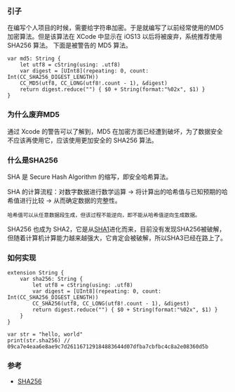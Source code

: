 ### 引子
在编写个人项目的时候，需要给字符串加密。于是就编写了以前经常使用的MD5加密算法。但是该算法在 XCode 中显示在 iOS13 以后将被废弃，系统推荐使用 SHA256 算法。
下面是被警告的 MD5 算法。
```
var md5: String {
    let utf8 = cString(using: .utf8)
    var digest = [UInt8](repeating: 0, count: Int(CC_SHA256_DIGEST_LENGTH))
    CC_MD5(utf8, CC_LONG(utf8!.count - 1), &digest)
    return digest.reduce("") { $0 + String(format:"%02x", $1) }
}
```
### 为什么废弃MD5
通过 Xcode 的警告可以了解到，MD5 在加密方面已经遭到破坏，为了数据安全不应该再使用它，应该使用更加安全的 SHA256 算法。

### 什么是SHA256
SHA 是 Secure Hash Algorithm 的缩写，即安全哈希算法。

SHA 的计算流程：对数字数据进行数学运算 -> 将计算出的哈希值与已知预期的哈希值进行比较 -> 从而确定数据的完整性。

`哈希值可以从任意数据段生成，但该过程不能逆向，即不能从哈希值逆向生成数据。`

SHA256 也成为 SHA2，它是从[SHA1](https://en.bitcoinwiki.org/wiki/SHA-1)进化而来，目前没有发现SHA256被破解，但随着计算机计算能力越来越强大，它肯定会被破解，所以SHA3已经在路上了。
### 如何实现
```
extension String {
    var sha256: String {
        let utf8 = cString(using: .utf8)
        var digest = [UInt8](repeating: 0, count: Int(CC_SHA256_DIGEST_LENGTH))
        CC_SHA256(utf8, CC_LONG(utf8!.count - 1), &digest)
        return digest.reduce("") { $0 + String(format:"%02x", $1) }
    }
}

var str = "hello, world"
print(str.sha256) // 09ca7e4eaa6e8ae9c7d261167129184883644d07dfba7cbfbc4c8a2e08360d5b
```
### 参考
* [SHA256](https://en.bitcoinwiki.org/wiki/SHA-256)